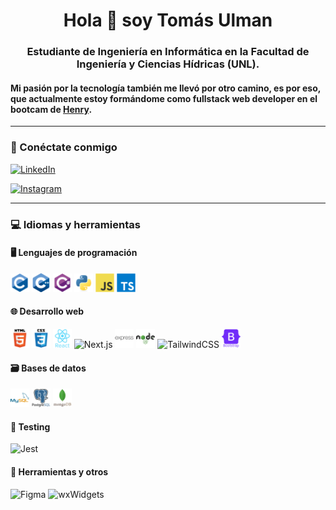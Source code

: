 <h1 align="center">Hola 👋 soy Tomás Ulman</h1>
<h3 align="center">
  Estudiante de Ingeniería en Informática en la Facultad de Ingeniería y Ciencias Hídricas (UNL). 
</h3>

<h4>
  Mi pasión por la tecnología también me llevó por otro camino, es por eso, que actualmente estoy formándome como fullstack web developer en el bootcam de 
  <span><a href="https://www.soyhenry.com/">Henry</a></span>.
</h4>

---

### 🤝 Conéctate conmigo

<p align="left">
  <a href="https://www.linkedin.com/in/tom%C3%A1s-ulman/" target="_blank">
    <img src="https://raw.githubusercontent.com/rahuldkjain/github-profile-readme-generator/master/src/images/icons/Social/linked-in-alt.svg" alt="LinkedIn" width="24" height="24" />
  </a>
</p>
<p align="left">
  <a href="https://instagram.com/tomiulman" target="_blank">
    <img src="https://raw.githubusercontent.com/rahuldkjain/github-profile-readme-generator/master/src/images/icons/Social/instagram.svg" alt="Instagram" width="24" height="24" />
  </a>
</p>


---

### 💻 Idiomas y herramientas

#### 🖥️ Lenguajes de programación
<p>
  <img src="https://raw.githubusercontent.com/devicons/devicon/master/icons/c/c-original.svg" alt="C" width="30" height="30"/>
  <img src="https://raw.githubusercontent.com/devicons/devicon/master/icons/cplusplus/cplusplus-original.svg" alt="C++" width="30" height="30"/>
  <img src="https://raw.githubusercontent.com/devicons/devicon/master/icons/csharp/csharp-original.svg" alt="C#" width="30" height="30"/>
  <img src="https://raw.githubusercontent.com/devicons/devicon/master/icons/python/python-original.svg" alt="Python" width="30" height="30"/>
  <img src="https://raw.githubusercontent.com/devicons/devicon/master/icons/javascript/javascript-original.svg" alt="JavaScript" width="30" height="30"/>
  <img src="https://raw.githubusercontent.com/devicons/devicon/master/icons/typescript/typescript-original.svg" alt="TypeScript" width="30" height="30"/>
</p>

#### 🌐 Desarrollo web
<p>
  <img src="https://raw.githubusercontent.com/devicons/devicon/master/icons/html5/html5-original-wordmark.svg" alt="HTML5" width="30" height="30"/>
  <img src="https://raw.githubusercontent.com/devicons/devicon/master/icons/css3/css3-original-wordmark.svg" alt="CSS3" width="30" height="30"/>
  <img src="https://raw.githubusercontent.com/devicons/devicon/master/icons/react/react-original-wordmark.svg" alt="React" width="30" height="30"/>
  <img src="https://cdn.worldvectorlogo.com/logos/nextjs-2.svg" alt="Next.js" width="30" height="30"/>
  <img src="https://raw.githubusercontent.com/devicons/devicon/master/icons/express/express-original-wordmark.svg" alt="Express.js" width="30" height="30"/>
  <img src="https://raw.githubusercontent.com/devicons/devicon/master/icons/nodejs/nodejs-original-wordmark.svg" alt="Node.js" width="30" height="30"/>
  <img src="https://www.vectorlogo.zone/logos/tailwindcss/tailwindcss-icon.svg" alt="TailwindCSS" width="30" height="30"/>
  <img src="https://raw.githubusercontent.com/devicons/devicon/master/icons/bootstrap/bootstrap-plain-wordmark.svg" alt="Bootstrap" width="30" height="30"/>
</p>

#### 🗃️ Bases de datos
<p>
  <img src="https://raw.githubusercontent.com/devicons/devicon/master/icons/mysql/mysql-original-wordmark.svg" alt="MySQL" width="30" height="30"/>
  <img src="https://raw.githubusercontent.com/devicons/devicon/master/icons/postgresql/postgresql-original-wordmark.svg" alt="PostgreSQL" width="30" height="30"/>
  <img src="https://raw.githubusercontent.com/devicons/devicon/master/icons/mongodb/mongodb-original-wordmark.svg" alt="MongoDB" width="30" height="30"/>
</p>

#### 🧪 Testing
<p>
  <img src="https://www.vectorlogo.zone/logos/jestjsio/jestjsio-icon.svg" alt="Jest" width="30" height="30"/>
</p>

#### 🧰 Herramientas y otros
<p>
  <img src="https://www.vectorlogo.zone/logos/figma/figma-icon.svg" alt="Figma" width="30" height="30"/>
  <img src="https://upload.wikimedia.org/wikipedia/commons/b/bb/WxWidgets.svg" alt="wxWidgets" width="30" height="30"/>
</p>
